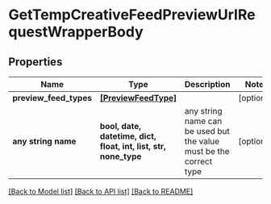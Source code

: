 # GetTempCreativeFeedPreviewUrlRequestWrapperBody


## Properties
Name | Type | Description | Notes
------------ | ------------- | ------------- | -------------
**preview_feed_types** | [**[PreviewFeedType]**](PreviewFeedType.md) |  | [optional] 
**any string name** | **bool, date, datetime, dict, float, int, list, str, none_type** | any string name can be used but the value must be the correct type | [optional]

[[Back to Model list]](../README.md#documentation-for-models) [[Back to API list]](../README.md#documentation-for-api-endpoints) [[Back to README]](../README.md)


